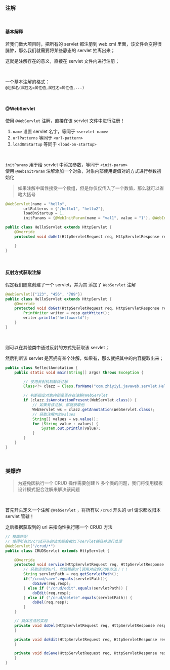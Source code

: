 ### 注解

<br>

#### 基本解释

若我们做大项目时，把所有的 servlet 都注册到 web.xml 里面，该文件会变得很臃肿，那么我们就需要将某些静态的 servlet 抽离出来；

这就是注解存在的意义，直接在 servlet 文件内进行注册；

<br>

一个基本注解的格式：  
`@注解名(属性名=属性值,属性名=属性值,...)`

<br>

#### @WebServlet

使用 `@WebServlet` 注解，直接在该 servlet 文件中进行注册！

1. `name` 设置 servlet 名字，等同于 `<servlet-name>`
2. `urlPatterns` 等同于 `<url-pattern>`
3. `loadOnStartup` 等同于 `<load-on-startup>`

<br>

`initParams` 用于给 servlet 中添加参数，等同于 `<init-param>`  
使用 `@WebInitParam` 注解添加一个对象，对象内部使用键值对的方式进行参数初始化

> 如果注解中属性接受一个数组，但是你仅仅传入了一个数值，那么就可以省略大括号

```java
@WebServlet(name = "hello",
        urlPatterns = {"/hello1", "hello2"},
        loadOnStartup = 1,
        initParams = {@WebInitParam(name = "val1", value = "1"), @WebInitParam(name = "val2", value = "2")})

public class HelloServlet extends HttpServlet {
    @Override
    protected void doGet(HttpServletRequest req, HttpServletResponse resp) throws ServletException, IOException {

    }
}
```

<br>

#### 反射方式获取注解

假定我们随意创建了一个 servlet，并为其 添加了 `WebServlet` 注解

```java
@WebServlet({"123", "456", "789"})
public class HelloServlet extends HttpServlet {
    @Override
    protected void doGet(HttpServletRequest req, HttpServletResponse resp) throws ServletException, IOException {
        PrintWriter writer = resp.getWriter();
        writer.println("helloworld");
    }
}
```

<br>

则可以在其他类中通过反射的方式先获取该 servlet；

然后判断该 servlet 是否拥有某个注解，如果有，那么就把其中的内容提取出来；

```java
public class ReflectAnnotation {
    public static void main(String[] args) throws Exception {

        // 使用反射机制解析注解
        Class<?> clazz = Class.forName("com.zhiyiyi.javaweb.servlet.HelloServlet");

        // 判断指定对象内部是否存在注解@WebServlet
        if (clazz.isAnnotationPresent(WebServlet.class)) {
            // 如果有该注解，那就获取他
            WebServlet ws = clazz.getAnnotation(WebServlet.class);
            // 获取注解内的values
            String[] values = ws.value();
            for (String value : values) {
                System.out.println(value);
            }
        }
    }
}
```

<br>

### 类爆炸

> 为避免因执行一个 CRUD 操作需要创建 N 多个类的问题，我们将使用模板设计模式配合注解来解决该问题

<br>

首先开头定义一个注解 `@WebServlet` ，将所有以 `/crud` 开头的 url 请求都收归本 servlet 管辖！

之后根据获取到的 url 来指向性执行哪一个 CRUD 方法

```java
// 模糊匹配
// 使得所有以/crud开头的请求都会被以下servlet捕获并进行处理
@WebServlet("/crud/*")
public class CRUDServlet extends HttpServlet {

    @Override
    protected void service(HttpServletRequest req, HttpServletResponse resp) throws ServletException, IOException {
        // 获取请求的url，然后根据url调用对应的CRUD方法！！！
        String servletPath = req.getServletPath();
        if("/crud/save".equals(servletPath)){
            doSave(req,resp);
        } else if ("/crud/edit".equals(servletPath)) {
            doEdit(req,resp);
        } else if ("/crud/delete".equals(servletPath)) {
            doDel(req,resp);
        }
    }

    // 具体方法的实现
    private void doDel(HttpServletRequest req, HttpServletResponse resp) {
    }

    private void doEdit(HttpServletRequest req, HttpServletResponse resp) {
    }

    private void doSave(HttpServletRequest req, HttpServletResponse resp) {
    }
}
```

<br>
